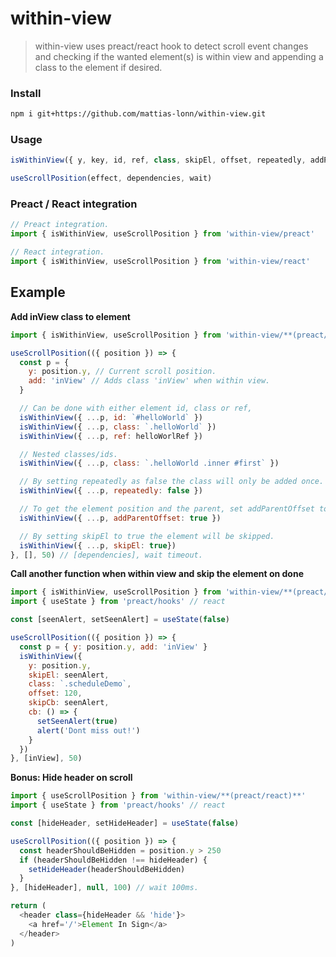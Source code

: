 # within-view

> within-view uses preact/react hook to detect scroll event changes and checking if the wanted element(s) is within view and appending a class to the element if desired.

### Install
```sh
npm i git+https://github.com/mattias-lonn/within-view.git
```

### Usage
```js
isWithinView({ y, key, id, ref, class, skipEl, offset, repeatedly, addParentOffset, add, skipCb, cb })
```
```js
useScrollPosition(effect, dependencies, wait)
```

### Preact / React integration
```js
// Preact integration.
import { isWithinView, useScrollPosition } from 'within-view/preact'

// React integration.
import { isWithinView, useScrollPosition } from 'within-view/react'
```

## Example

**Add inView class to element**

```js
import { isWithinView, useScrollPosition } from 'within-view/**(preact/react)**'

useScrollPosition(({ position }) => {
  const p = {
    y: position.y, // Current scroll position.
    add: 'inView' // Adds class 'inView' when within view.
  }

  // Can be done with either element id, class or ref,
  isWithinView({ ...p, id: `#helloWorld` })
  isWithinView({ ...p, class: `.helloWorld` })
  isWithinView({ ...p, ref: helloWorlRef })

  // Nested classes/ids.
  isWithinView({ ...p, class: `.helloWorld .inner #first` })

  // By setting repeatedly as false the class will only be added once.
  isWithinView({ ...p, repeatedly: false })

  // To get the element position and the parent, set addParentOffset to true.
  isWithinView({ ...p, addParentOffset: true })

  // By setting skipEl to true the element will be skipped.
  isWithinView({ ...p, skipEl: true})
}, [], 50) // [dependencies], wait timeout.
```

**Call another function when within view and skip the element on done**

```js
import { isWithinView, useScrollPosition } from 'within-view/**(preact/react)**'
import { useState } from 'preact/hooks' // react

const [seenAlert, setSeenAlert] = useState(false)

useScrollPosition(({ position }) => {
  const p = { y: position.y, add: 'inView' }
  isWithinView({
    y: position.y,
    skipEl: seenAlert,
    class: `.scheduleDemo`,
    offset: 120,
    skipCb: seenAlert,
    cb: () => {
      setSeenAlert(true)
      alert('Dont miss out!')
    }
  })
}, [inView], 50)
```

**Bonus: Hide header on scroll**
```js
import { useScrollPosition } from 'within-view/**(preact/react)**'
import { useState } from 'preact/hooks' // react

const [hideHeader, setHideHeader] = useState(false)

useScrollPosition(({ position }) => {
  const headerShouldBeHidden = position.y > 250
  if (headerShouldBeHidden !== hideHeader) {
    setHideHeader(headerShouldBeHidden)
  }
}, [hideHeader], null, 100) // wait 100ms.

return (
  <header class={hideHeader && 'hide'}>
    <a href='/'>Element In Sign</a>
  </header>
)
```
